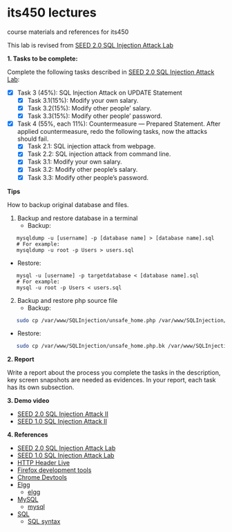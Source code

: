 # its450 lectures

course materials and references for its450

This lab is revised from [SEED 2.0 SQL Injection Attack Lab](https://seedsecuritylabs.org/Labs_20.04/Web/Web_SQL_Injection/)


**1. Tasks to be complete:**

Complete the following tasks described in [SEED 2.0 SQL Injection Attack Lab](../lab11/refs/WebSQLInjection.pdf):


- [x] Task 3 (45%): SQL Injection Attack on UPDATE Statement
  - [x] Task 3.1(15%): Modify your own salary.
  - [x] Task 3.2(15%): Modify other people’ salary. 
  - [x] Task 3.3(15%): Modify other people’ password.
- [x] Task 4 (55%, each 11%): Countermeasure — Prepared Statement. After applied countermeasure, redo the following tasks, now the attacks should fail.
  - [X] Task 2.1: SQL injection attack from webpage.
  - [X] Task 2.2: SQL injection attack from command line.
  - [x] Task 3.1: Modify your own salary.
  - [x] Task 3.2: Modify other people’s salary. 
  - [x] Task 3.3: Modify other people’s password.

**Tips**

How to backup original database and files.
1. Backup and restore database in a terminal
   * Backup: 
```mysql   
   mysqldump -u [username] -p [database name] > [database name].sql
   # For example: 
   mysqldump -u root -p Users > users.sql
```   
   * Restore: 
```mysql   
   mysql -u [username] -p targetdatabase < [database name].sql
   # For example: 
   mysql -u root -p Users < users.sql
```   
2. Backup and restore php source file
   * Backup: 
```bash   
   sudo cp /var/www/SQLInjection/unsafe_home.php /var/www/SQLInjection/unsafe_home.php.bk
```   
   * Restore: 
```bash   
   sudo cp /var/www/SQLInjection/unsafe_home.php.bk /var/www/SQLInjection/unsafe_home.php
```

**2. Report**

Write a report about the process you complete the tasks in the description, key screen snapshots are needed as evidences. In your report, each task has its own subsection.


**3. Demo video**
* [SEED 2.0 SQL Injection Attack II]()
* [SEED 1.0 SQL Injection Attack II](https://youtu.be/YmKjRjhVhtw)

**4. References**
* [SEED 2.0 SQL Injection Attack Lab](https://seedsecuritylabs.org/Labs_20.04/Web/Web_SQL_Injection/)
* [SEED 1.0 SQL Injection Attack Lab](https://seedsecuritylabs.org/Labs_16.04/Web/Web_SQL_Injection/)
* [HTTP Header Live](https://addons.mozilla.org/en-US/firefox/addon/http-header-live/)
* [Firefox development tools](https://developer.mozilla.org/en-US/docs/Tools)
* [Chrome Devtools](https://developers.google.com/web/tools/chrome-devtools)
* [Elgg](https://en.wikipedia.org/wiki/Elgg_(software))
  * [elgg](https://elgg.org/)
* [MySQL](https://en.wikipedia.org/wiki/MySQL)
  * [mysql](https://www.mysql.com/)
* [SQL](https://en.wikipedia.org/wiki/SQL)
  * [SQL syntax](https://en.wikipedia.org/wiki/SQL_syntax)